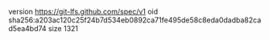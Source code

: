 version https://git-lfs.github.com/spec/v1
oid sha256:a203ac120c25f24b7d534eb0892ca71fe495de58c8eda0dadba82cad5ea4bd74
size 1321
